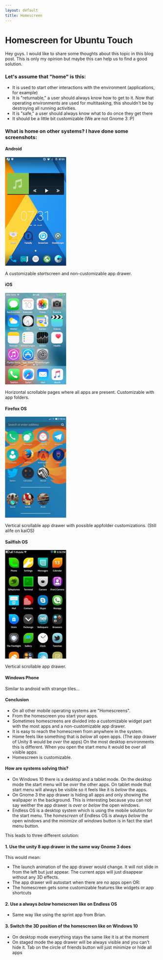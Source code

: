```yaml
---
layout: default
title: Homescreen
---
```

# Homescreen for Ubuntu Touch
Hey guys. I would like to share some thoughts about this topic in this blog post. This is only my opinion but maybe this can help us to find a good solution.

### Let's assume that "home" is this:
+ It is used to start other interactions with the environment (applications, for example)
+ It is "returnable," a user should always know how to get to it. Now that operating environments are used for multitasking, this shouldn't be by destroying all running activities.
+ It is "safe," a user should always know what to do once they get there
+ It should be a little bit customizable (We are not Gnome 3 :P)

### What is **home** on other systems? I have done some screenshots:

#### Android

![Screenshot_2019-04-10-07-31-49.png](/assets/images/android.png) 

A customizable *start*screen and non-customizable app drawer.

#### iOS

![ima_d939465.png](/assets/images/ios.png) 

Horizontal scrollable pages where all apps are present. Customizable with app folders.


#### Firefox OS

![737a843c39be00cad22d7a68939f865b.png](/assets/images/firefoxos.png) 

Vertical scrollable app drawer with possible appfolder customizations. (Still alife on kaiOS)

#### Sailfish OS

![serveimage.jpeg](/assets/images/sailfishos.jpeg) 

Vertical scrollable app drawer.

#### Windows Phone

Similar to android with strange tiles...

#### Conclusion

+ On all other mobile operating systems are "Homescreens".
+ From the homescreen you start your apps.
+ Sometimes homescreens are divided into a customizable widget part with the most apps and a non-customizable app drawer.
+ It is easy to reach the homescreen from anywhere in the system.
+ Home feels like something that is *below* all open apps. (The app drawer of Unity 8 would be *over* the apps) On the most desktop environments this is different. When you open the start menu it would be *over* all visible apps.
+ Homescreen is customizable.

#### How are systems solving this?

+ On Windows 10 there is a desktop and a tablet mode. On the desktop mode the start menu will be *over* the other apps. On tablet mode that start menu will always be visible so it feels like it is *below* the apps.
+ On Gnome 3 the app drawer is hiding all apps and only showing the wallpaper in the background. This is interesting because you can not say weither the app drawer is *over* or *below* the open windows.
+ Endless OS is a desktop system which is using the mobile solution for the start menu. The *homescreen* of Endless OS is always *below* the open windows and the *minimize all windows* button is in fact the start menu button.

This leads to three different solution:

#### 1. Use the unity 8 app drawer in the same way Gnome 3 does

This would mean:
+ The launch animation of the app drawer would change. It will not slide in from the left but just appear. The current apps will just disappear without any 3D effects.
+ The app drawer will autostart when there are no apps open OR:
+ The homescreen gets some customizable features like widgets or app shortcuts

#### 2. Use a always *below* homescreen like on Endless OS

+ Same way like using the sprint app from Brian.

#### 3. Switch the 3D position of the homescreen like on Windows 10

+ On desktop mode everything stays the same like it is at the moment
+ On staged mode the app drawer will be always visible and you can't hide it. Tab on the circle of friends button will just minimize or hide all apps
